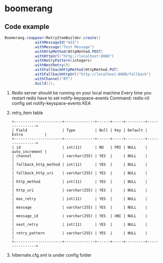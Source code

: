 # boomerang

## Code example
   
   ```java 
   Boomerang.reappear(RetryItemBuilder.create()
                .withMessageId("m33")
                .withMessage("Test Message")
                .withHttpMethod(HttpMethod.POST)
                .withHttpUrl("http://localhost:8080")
                .withRetryPattern(integers)
                .withNextRetry(0)
                .withFallbackHttpMethod(HttpMethod.PUT)
                .withFallbackHttpUrl("http://localhost:8080/fallback")
                .withChannel("RT")
                .build());
   ```

1. Redis server should be running on your local machine
   Every time you restart redis have to set notify-keyspace-events
   Command: redis-cli config set notify-keyspace-events KEA
   
2. retry_item table 
   
   ```
   +----------------------+--------------+------+-----+---------+----------------+
   | Field                | Type         | Null | Key | Default | Extra          |
   +----------------------+--------------+------+-----+---------+----------------+
   | id                   | int(11)      | NO   | PRI | NULL    | auto_increment |
   | channel              | varchar(255) | YES  |     | NULL    |                |
   | fallback_http_method | int(11)      | YES  |     | NULL    |                |
   | fallback_http_uri    | varchar(255) | YES  |     | NULL    |                |
   | http_method          | int(11)      | YES  |     | NULL    |                |
   | http_uri             | varchar(255) | YES  |     | NULL    |                |
   | max_retry            | int(11)      | YES  |     | NULL    |                |
   | message              | varchar(255) | YES  |     | NULL    |                |
   | message_id           | varchar(255) | YES  | UNI | NULL    |                |
   | next_retry           | int(11)      | YES  |     | NULL    |                |
   | retry_pattern        | varchar(255) | YES  |     | NULL    |                |
   +----------------------+--------------+------+-----+---------+----------------+
   ```
   
3. hibernate.cfg.xml is under config folder
   

